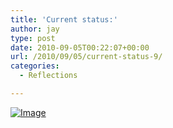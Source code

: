 ```yaml
---
title: 'Current status:'
author: jay
type: post
date: 2010-09-05T00:22:07+00:00
url: /2010/09/05/current-status-9/
categories:
  - Reflections

---
```

[![Image][1]][2]

 [1]: http://sysadminrambles.files.wordpress.com/2010/09/image-scaled10002.jpg?w=300
 [2]: http://sysadminrambles.files.wordpress.com/2010/09/image-scaled10002.jpg